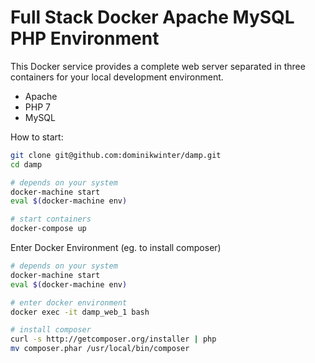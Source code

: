# Full Stack Docker Apache MySQL PHP Environment

This Docker service provides a complete web server separated in three containers for your local development environment.

- Apache
- PHP 7
- MySQL

How to start:

```bash
git clone git@github.com:dominikwinter/damp.git
cd damp

# depends on your system
docker-machine start
eval $(docker-machine env)

# start containers
docker-compose up
```

Enter Docker Environment (eg. to install composer)

```bash
# depends on your system
docker-machine start
eval $(docker-machine env)

# enter docker environment
docker exec -it damp_web_1 bash

# install composer
curl -s http://getcomposer.org/installer | php
mv composer.phar /usr/local/bin/composer
```
